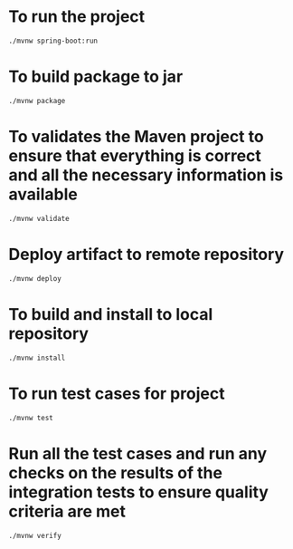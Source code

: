 # To run the project
	./mvnw spring-boot:run
 
# To build package to jar
	./mvnw package
 
# To validates the Maven project to ensure that everything is correct and all the necessary information is available
	./mvnw validate
	
# Deploy artifact to remote repository
	./mvnw deploy
	
# To build and install to local repository
	./mvnw install
	
# To run test cases for project
	./mvnw test

# Run all the test cases and run any checks on the results of the integration tests to ensure quality criteria are met
	./mvnw verify
